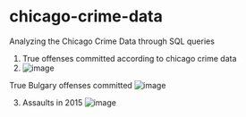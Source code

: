 # chicago-crime-data
Analyzing the Chicago Crime Data through SQL queries

1. True offenses committed according to chicago crime data
2. ![image](https://user-images.githubusercontent.com/100203143/156379362-e078ed4b-4e99-4c06-b7d2-c6c0dcf024e6.png)

True Bulgary offenses committed
![image](https://user-images.githubusercontent.com/100203143/156418079-803753e5-6631-43c8-8ba6-38b579624f44.png)

3. Assaults in 2015
 ![image](https://user-images.githubusercontent.com/100203143/156612702-9b541ef2-95ae-4438-81f6-1984843f3051.png)


